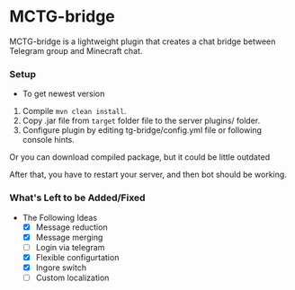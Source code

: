# MCTG-bridge
MCTG-bridge is a lightweight plugin that creates a chat bridge between Telegram group and Minecraft chat.

### Setup 
- To get newest version 
1) Compile `mvn clean install`. 
2) Copy .jar file from `target` folder file to the server plugins/ folder.
3) Configure plugin by editing tg-bridge/config.yml file or following console hints.

Or you can download compiled package, but it could be little outdated

After that, you have to restart your server, and then bot should be working.


### What's Left to be Added/Fixed
- The Following Ideas
  - [x] Message reduction
  - [x] Message merging
  - [ ] Login via telegram
  - [x] Flexible configurtation
  - [x] Ingore switch
  - [ ] Custom localization
